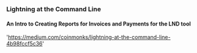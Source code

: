 ### Lightning at the Command Line
#### An Intro to Creating Reports for Invoices and Payments for the LND tool

'https://medium.com/coinmonks/lightning-at-the-command-line-4b98fccf5c36'

